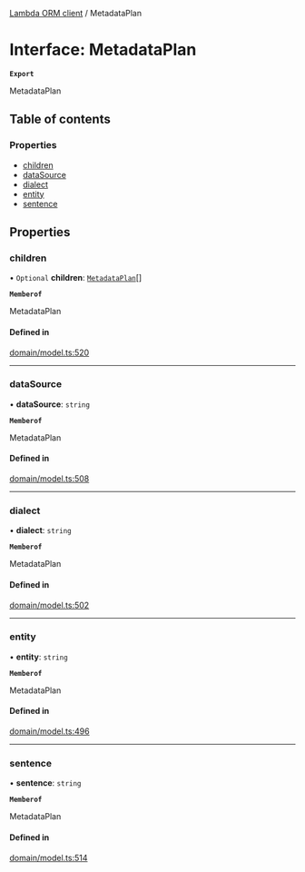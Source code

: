 [Lambda ORM client](../README.md) / MetadataPlan

# Interface: MetadataPlan

**`Export`**

MetadataPlan

## Table of contents

### Properties

- [children](MetadataPlan.md#children)
- [dataSource](MetadataPlan.md#datasource)
- [dialect](MetadataPlan.md#dialect)
- [entity](MetadataPlan.md#entity)
- [sentence](MetadataPlan.md#sentence)

## Properties

### children

• `Optional` **children**: [`MetadataPlan`](MetadataPlan.md)[]

**`Memberof`**

MetadataPlan

#### Defined in

[domain/model.ts:520](https://github.com/FlavioLionelRita/lambdaorm-client-node/blob/5a7bd8d/src/lib/domain/model.ts#L520)

___

### dataSource

• **dataSource**: `string`

**`Memberof`**

MetadataPlan

#### Defined in

[domain/model.ts:508](https://github.com/FlavioLionelRita/lambdaorm-client-node/blob/5a7bd8d/src/lib/domain/model.ts#L508)

___

### dialect

• **dialect**: `string`

**`Memberof`**

MetadataPlan

#### Defined in

[domain/model.ts:502](https://github.com/FlavioLionelRita/lambdaorm-client-node/blob/5a7bd8d/src/lib/domain/model.ts#L502)

___

### entity

• **entity**: `string`

**`Memberof`**

MetadataPlan

#### Defined in

[domain/model.ts:496](https://github.com/FlavioLionelRita/lambdaorm-client-node/blob/5a7bd8d/src/lib/domain/model.ts#L496)

___

### sentence

• **sentence**: `string`

**`Memberof`**

MetadataPlan

#### Defined in

[domain/model.ts:514](https://github.com/FlavioLionelRita/lambdaorm-client-node/blob/5a7bd8d/src/lib/domain/model.ts#L514)

